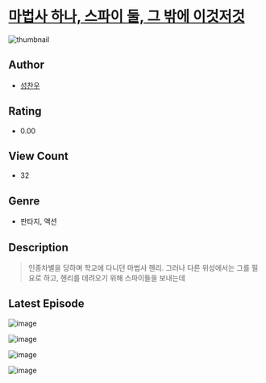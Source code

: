 # [마법사 하나, 스파이 둘, 그 밖에 이것저것](https://comic.naver.com/bestChallenge/list?titleId=810593)
![thumbnail](https://image-comic.pstatic.net/user_contents_data/challenge_comic/2023/05/24/upload_3690249332028748130_480x623.jpeg)

## Author
- [성찬우](https://comic.naver.com/artistTitle?id=366982)

## Rating
- 0.00

## View Count
- 32

## Genre
- 판타지, 액션

## Description
> 인종차별을 당하며 학교에 다니던 마법사 헨리. 그러나 다른 위성에서는 그를 필요로 하고, 헨리를 데려오기 위해 스파이들을 보내는데


## Latest Episode
![image](https://image-comic.pstatic.net/user_contents_data/challenge_comic/2023/05/25/366982/upload_4063199475658864484.jpeg)

![image](https://image-comic.pstatic.net/user_contents_data/challenge_comic/2023/05/25/366982/upload_4123098662284976737.jpeg)

![image](https://image-comic.pstatic.net/user_contents_data/challenge_comic/2023/05/25/366982/upload_3691089346765994288.jpeg)

![image](https://image-comic.pstatic.net/user_contents_data/challenge_comic/2023/05/25/366982/upload_3690471404017628257.jpeg)

